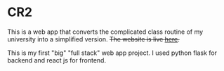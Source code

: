 # CR2
This is a web app that converts the complicated class routine of my university into a simplified version. ~~The website is live [here](https://cr2.netlify.app/).~~

This is my first "big" "full stack" web app project. I used python flask for backend and react js for frontend.
